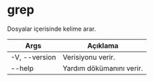 # grep
Dosyalar içerisinde kelime arar.

| Args | Açıklama |
| -------- | -------- |
| -V, --version | Verisiyonu verir. |
| --help | Yardım dökümanını verir. |